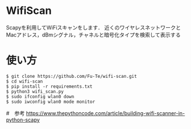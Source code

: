 # WifiScan
Scapyを利用してWiFiスキャンをします．
近くのワイヤレスネットワークとMacアドレス，dBmシグナル，チャネルと暗号化タイプを検索して表示する

# 使い方
```
$ git clone https://github.com/Fu-Te/wifi-scan.git
$ cd wifi-scan
$ pip install -r requirements.txt
$ python3 wifi_scan.py
$ sudo ifconfig wlan0 down
$ sudo iwconfig wlan0 mode monitor
```

#　参考
https://www.thepythoncode.com/article/building-wifi-scanner-in-python-scapy